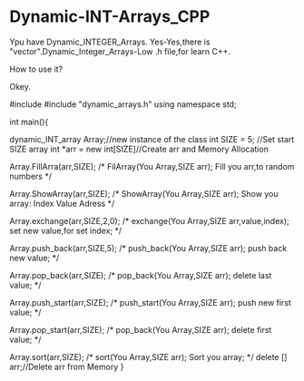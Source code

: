 # Dynamic-INT-Arrays_CPP
Ypu have Dynamic_INTEGER_Arrays. Yes-Yes,there is "vector".Dynamic_Integer_Arrays-Low .h file,for learn C++.

How to use it?

Okey.

#include <iostream>
#include "dynamic_arrays.h"
using namespace std;
  
int main(){
  
  dynamic_INT_array Array;//new instance of the class
  int SIZE = 5; //Set start SIZE array
  int *arr = new int[SIZE]//Create arr and Memory Allocation
  
  Array.FillArra(arr,SIZE);
  /*
    FilArray(You Array,SIZE arr);
    Fill you arr,to random numbers
  */
  
  Array.ShowArray(arr,SIZE);
  /*
    ShowArray(You Array,SIZE arr);
    Show you array: Index   Value   Adress
  */
  
  Array.exchange(arr,SIZE,2,0);
 /*
  exchange(You Array,SIZE arr,value,index); 
  set new value,for set index;
 */
  
  Array.push_back(arr,SIZE,5);
  /*
    push_back(You Array,SIZE arr);
    push back new value;
  */
  
  Array.pop_back(arr,SIZE);
   /*
    pop_back(You Array,SIZE arr);
    delete last value;
  */
  
  Array.push_start(arr,SIZE);
  /*
    push_start(You Array,SIZE arr);
    push new first value;
  */
  
  Array.pop_start(arr,SIZE);
   /*
    pop_back(You Array,SIZE arr);
    delete first value;
  */
  
  Array.sort(arr,SIZE);
  /*
    sort(You Array,SIZE arr);
    Sort you array;
  */
  delete [] arr;//Delete arr from Memory
}
  
